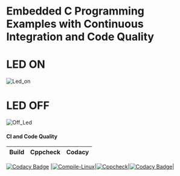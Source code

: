 # Embedded C Programming Examples with Continuous Integration and Code Quality

# LED ON

![Led_on](https://user-images.githubusercontent.com/80352730/115950705-7d8b6a00-a4fa-11eb-918b-f4f287e61546.JPG)

# LED OFF
![Off_Led](https://user-images.githubusercontent.com/80352730/115950714-8a0fc280-a4fa-11eb-94ce-2355a3402831.JPG)

#### CI and Code Quality

|Build|Cppcheck|Codacy|
|:--:|:--:|:--:|
[![Codacy Badge](https://api.codacy.com/project/badge/Grade/c3d7ca92b0a84ee89c365e2025613361)](https://app.codacy.com/gh/kamarthivignesh000/Embedded_Activities?utm_source=github.com&utm_medium=referral&utm_content=kamarthivignesh000/Embedded_Activities&utm_campaign=Badge_Grade_Settings)
|[![Compile-Linux](https://github.com/kamarthivignesh000/Embedded_Activities/actions/workflows/compile.yml/badge.svg)](https://github.com/kamarthivignesh000/Embedded_Activities/actions/workflows/compile.yml)|[![Cppcheck](https://github.com/kamarthivignesh000/Embedded_Activities/actions/workflows/codequality.yml/badge.svg)](https://github.com/kamarthivignesh000/Embedded_Activities/actions/workflows/codequality.yml)|[![Codacy Badge](https://app.codacy.com/project/badge/Grade/bc47bdddd8864f05944d5676da66c7df)](https://www.codacy.com/gh/kamarthivignesh000/Embedded_Activities/dashboard?utm_source=github.com&amp;utm_medium=referral&amp;utm_content=kamarthivignesh000/Embedded_Activities&amp;utm_campaign=Badge_Grade)|

